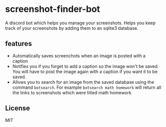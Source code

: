 # screenshot-finder-bot
A discord bot which helps you manage your screenshots.
Helps you keep track of your screenshots by adding them to an sqlite3 database.

## features
- Automatically saves screenchots when an image is posted with a caption
- Notifies you if you forget to add a caption so the image won't be saved. You will have to post the image again with a caption if you want it to be saved.
- Allows you to search for an image from the saved database using the command `botsearch`. For example ` botsearch math homework ` will return all the links to screenshots which were titled math homework

## License
MIT


